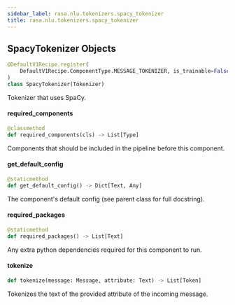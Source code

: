 ```yaml
---
sidebar_label: rasa.nlu.tokenizers.spacy_tokenizer
title: rasa.nlu.tokenizers.spacy_tokenizer
---
```

## SpacyTokenizer Objects

```python
@DefaultV1Recipe.register(
    DefaultV1Recipe.ComponentType.MESSAGE_TOKENIZER, is_trainable=False
)
class SpacyTokenizer(Tokenizer)
```

Tokenizer that uses SpaCy.

#### required\_components

```python
@classmethod
def required_components(cls) -> List[Type]
```

Components that should be included in the pipeline before this component.

#### get\_default\_config

```python
@staticmethod
def get_default_config() -> Dict[Text, Any]
```

The component&#x27;s default config (see parent class for full docstring).

#### required\_packages

```python
@staticmethod
def required_packages() -> List[Text]
```

Any extra python dependencies required for this component to run.

#### tokenize

```python
def tokenize(message: Message, attribute: Text) -> List[Token]
```

Tokenizes the text of the provided attribute of the incoming message.

